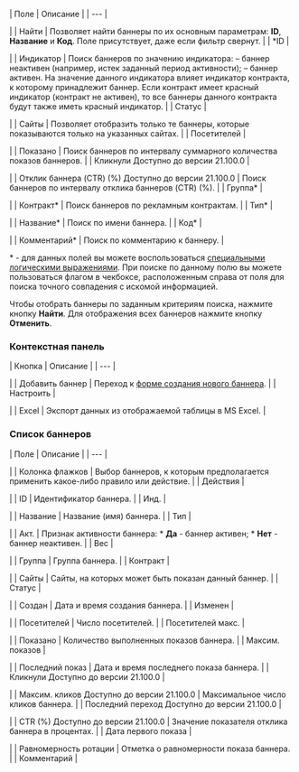 | Поле | Описание |
| --- |

|
| Найти | Позволяет найти баннеры по их основным параметрам: **ID**, **Название** и **Код**. Поле присутствует, даже если фильтр свернут. |
| \*ID |

|
| Индикатор | Поиск баннеров по значению индикатора: – баннер неактивен (например, истек заданный период активности);  – баннер активен. На значение данного индикатора влияет индикатор контракта, к которому принадлежит баннер. Если контракт имеет красный индикатор (контракт не активен), то все баннеры данного контракта будут также иметь красный индикатор. |
| Статус |

|
| Сайты | Позволяет отобразить только те баннеры, которые показываются только на указанных сайтах. |
| Посетителей |

|
| Показано | Поиск баннеров по интервалу суммарного количества показов баннеров. |
| Кликнули    Доступно до версии 21.100.0 |

|
| Отклик баннера (CTR) (%)    Доступно до версии 21.100.0 | Поиск баннеров по интервалу отклика баннеров (CTR) (%). |
| Группа\* |

|
| Контракт\* | Поиск баннеров по рекламным контрактам. |
| Тип\* |

|
| Название\* | Поиск по имени баннера. |
| Код\* |

|
| Комментарий\* | Поиск по комментарию к баннеру. |

\* - для данных полей вы можете воспользоваться [специальными логическими выражениями](https://dev.1c-bitrix.ru/api_help/main/general/filter.php). При поиске по данному полю вы можете пользоваться флагом в чекбоксе, расположенным справа от поля для поиска точного совпадения с искомой информацией.

Чтобы отобрать баннеры по заданным критериям поиска, нажмите кнопку **Найти**. Для отображения всех баннеров нажмите кнопку **Отменить**.

### Контекстная панель

| Кнопка | Описание |
| --- |

|
| Добавить баннер | Переход к [форме создания нового баннера](/user_help/marketing/advertising/adv_banner_edit.php). |
| Настроить |

|
| Excel | Экспорт данных из отображаемой таблицы в MS Excel. |

### Список баннеров

| Поле | Описание |
| --- |

|
| Колонка флажков | Выбор баннеров, к которым предполагается применить какое-либо правило или действие. |
| Действия |

|
| ID | Идентификатор баннера. |
| Инд. |

|
| Название | Название (имя) баннера. |
| Тип |

|
| Акт. | Признак активности баннера:  * **Да** - баннер активен; * **Нет** - баннер неактивен. |
| Вес |

|
| Группа | Группа баннера. |
| Контракт |

|
| Сайты | Сайты, на которых может быть показан данный баннер. |
| Статус |

|
| Создан | Дата и время создания баннера. |
| Изменен |

|
| Посетителей | Число посетителей. |
| Посетителей макс. |

|
| Показано | Количество выполненных показов баннера. |
| Максим. показов |

|
| Последний показ | Дата и время последнего показа баннера. |
| Кликнули    Доступно до версии 21.100.0 |

|
| Максим. кликов    Доступно до версии 21.100.0 | Максимальное число кликов баннера. |
| Последний переход    Доступно до версии 21.100.0 |

|
| CTR (%)    Доступно до версии 21.100.0 | Значение показателя отклика баннера в процентах. |
| Дата первого показа |

|
| Равномерность ротации | Отметка о равномерности показа баннера. |
| Комментарий |